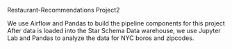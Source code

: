 Restaurant-Recommendations Project2 

We use Airflow and Pandas to build the pipeline components for this project
After data is loaded into the Star Schema Data warehouse, we use Jupyter Lab and Pandas to analyze the data for NYC boros and zipcodes.

